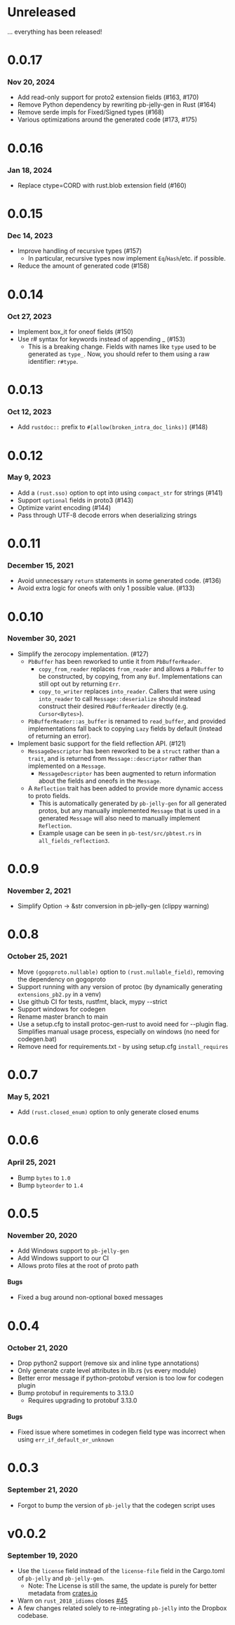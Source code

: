 # Unreleased
... everything has been released!

# 0.0.17
### Nov 20, 2024
* Add read-only support for proto2 extension fields (#163, #170)
* Remove Python dependency by rewriting pb-jelly-gen in Rust (#164)
* Remove serde impls for Fixed/Signed types (#168)
* Various optimizations around the generated code (#173, #175)

# 0.0.16
### Jan 18, 2024
* Replace ctype=CORD with rust.blob extension field (#160)

# 0.0.15
### Dec 14, 2023
* Improve handling of recursive types (#157)
  * In particular, recursive types now implement `Eq`/`Hash`/etc. if possible.
* Reduce the amount of generated code (#158)

# 0.0.14
### Oct 27, 2023
* Implement box_it for oneof fields (#150)
* Use r# syntax for keywords instead of appending _ (#153)
  * This is a breaking change. Fields with names like `type` used to be generated as `type_`.
  Now, you should refer to them using a raw identifier: `r#type`.

# 0.0.13
### Oct 12, 2023
* Add `rustdoc::` prefix to `#[allow(broken_intra_doc_links)]` (#148)

# 0.0.12
### May 9, 2023
* Add a `(rust.sso)` option to opt into using `compact_str` for strings (#141)
* Support `optional` fields in proto3 (#143)
* Optimize varint encoding (#144)
* Pass through UTF-8 decode errors when deserializing strings

# 0.0.11
### December 15, 2021
* Avoid unnecessary `return` statements in some generated code. (#136)
* Avoid extra logic for oneofs with only 1 possible value. (#133)

# 0.0.10
### November 30, 2021
* Simplify the zerocopy implementation. (#127)
  * `PbBuffer` has been reworked to untie it from `PbBufferReader`.
    * `copy_from_reader` replaces `from_reader` and allows a `PbBuffer` to be constructed, by copying, from any `Buf`. Implementations can still opt out by returning `Err`.
    * `copy_to_writer` replaces `into_reader`. Callers that were using `into_reader` to call `Message::deserialize` should instead construct their desired `PbBufferReader` directly (e.g. `Cursor<Bytes>`).
  * `PbBufferReader::as_buffer` is renamed to `read_buffer`, and provided implementations fall back to copying `Lazy` fields by default (instead of returning an error).
* Implement basic support for the field reflection API. (#121)
  * `MessageDescriptor` has been reworked to be a `struct` rather than a `trait`, and is returned from `Message::descriptor` rather than implemented on a `Message`.
    * `MessageDescriptor` has been augmented to return information about the fields and oneofs in the `Message`.
  * A `Reflection` trait has been added to provide more dynamic access to proto fields.
    * This is automatically generated by `pb-jelly-gen` for all generated protos, but any manually implemented `Message` that is used in a generated `Message` will also need to manually implement `Reflection`.
    * Example usage can be seen in `pb-test/src/pbtest.rs` in `all_fields_reflection3`.

# 0.0.9
### November 2, 2021
* Simplify Option<String> -> &str conversion in pb-jelly-gen (clippy warning)

# 0.0.8
### October 25, 2021
* Move `(gogoproto.nullable)` option to `(rust.nullable_field)`, removing the dependency on gogoproto
* Support running with any version of protoc (by dynamically generating `extensions_pb2.py` in a venv)
* Use github CI for tests, rustfmt, black, mypy --strict
* Support windows for codegen
* Rename master branch to main
* Use a setup.cfg to install protoc-gen-rust to avoid need for --plugin flag. Simplifies manual usage process, especially on windows (no need for codegen.bat)
* Remove need for requirements.txt - by using setup.cfg `install_requires`

# 0.0.7
### May 5, 2021
* Add `(rust.closed_enum)` option to only generate closed enums

# 0.0.6
### April 25, 2021
* Bump `bytes` to `1.0`
* Bump `byteorder` to `1.4`

# 0.0.5
### November 20, 2020
* Add Windows support to `pb-jelly-gen`
* Add Windows support to our CI
* Allows proto files at the root of proto path

#### Bugs
* Fixed a bug around non-optional boxed messages

# 0.0.4
### October 21, 2020
* Drop python2 support (remove six and inline type annotations)
* Only generate crate level attributes in lib.rs (vs every module)
* Better error message if python-protobuf version is too low for codegen plugin
* Bump protobuf in requirements to 3.13.0
    * Requires upgrading to protobuf 3.13.0

#### Bugs
* Fixed issue where sometimes in codegen field type was incorrect when using `err_if_default_or_unknown`

# 0.0.3
### September 21, 2020
* Forgot to bump the version of `pb-jelly` that the codegen script uses

# v0.0.2
### September 19, 2020
* Use the `license` field instead of the `license-file` field in the Cargo.toml of `pb-jelly` and `pb-jelly-gen`.
    * Note: The License is still the same, the update is purely for better metadata from [crates.io](https://crates.io/crates/pb-jelly)
* Warn on `rust_2018_idioms` closes [#45](https://github.com/dropbox/pb-jelly/issues/45)
* A few changes related solely to re-integrating `pb-jelly` into the Dropbox codebase.
